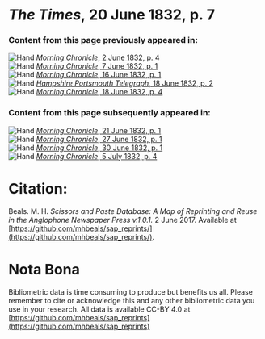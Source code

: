 # *The Times*, 20 June 1832, p. 7  
  
### Content from this page previously appeared in:  
![Hand](http://scissorsandpaste.net/wp-content/uploads/2017/06/smallhandpointer.png) [*Morning Chronicle*, 2 June 1832, p. 4](https://mhbeals.github.io/sap_html/Morning-Chronicle/Morning-Chronicle-2-June-1832-p-4)  
![Hand](http://scissorsandpaste.net/wp-content/uploads/2017/06/smallhandpointer.png) [*Morning Chronicle*, 7 June 1832, p. 1](https://mhbeals.github.io/sap_html/Morning-Chronicle/Morning-Chronicle-7-June-1832-p-1)  
![Hand](http://scissorsandpaste.net/wp-content/uploads/2017/06/smallhandpointer.png) [*Morning Chronicle*, 16 June 1832, p. 1](https://mhbeals.github.io/sap_html/Morning-Chronicle/Morning-Chronicle-16-June-1832-p-1)  
![Hand](http://scissorsandpaste.net/wp-content/uploads/2017/06/smallhandpointer.png) [*Hampshire Portsmouth Telegraph*, 18 June 1832, p. 2](https://mhbeals.github.io/sap_html/Hampshire-Portsmouth-Telegraph/Hampshire-Portsmouth-Telegraph-18-June-1832-p-2)  
![Hand](http://scissorsandpaste.net/wp-content/uploads/2017/06/smallhandpointer.png) [*Morning Chronicle*, 18 June 1832, p. 4](https://mhbeals.github.io/sap_html/Morning-Chronicle/Morning-Chronicle-18-June-1832-p-4)  
  
### Content from this page subsequently appeared in:  
![Hand](http://scissorsandpaste.net/wp-content/uploads/2017/06/smallhandpointer.png) [*Morning Chronicle*, 21 June 1832, p. 1](https://mhbeals.github.io/sap_html/Morning-Chronicle/Morning-Chronicle-21-June-1832-p-1)  
![Hand](http://scissorsandpaste.net/wp-content/uploads/2017/06/smallhandpointer.png) [*Morning Chronicle*, 27 June 1832, p. 1](https://mhbeals.github.io/sap_html/Morning-Chronicle/Morning-Chronicle-27-June-1832-p-1)  
![Hand](http://scissorsandpaste.net/wp-content/uploads/2017/06/smallhandpointer.png) [*Morning Chronicle*, 30 June 1832, p. 1](https://mhbeals.github.io/sap_html/Morning-Chronicle/Morning-Chronicle-30-June-1832-p-1)  
![Hand](http://scissorsandpaste.net/wp-content/uploads/2017/06/smallhandpointer.png) [*Morning Chronicle*, 5 July 1832, p. 4](https://mhbeals.github.io/sap_html/Morning-Chronicle/Morning-Chronicle-5-July-1832-p-4)  


# Citation: 

Beals. M. H. *Scissors and Paste Database: A Map of Reprinting and Reuse in the Anglophone Newspaper Press v.1.0.1.* 2 June 2017. Available at [https://github.com/mhbeals/sap_reprints/](https://github.com/mhbeals/sap_reprints/). 

# Nota Bona

Bibliometric data is time consuming to produce but benefits us all. Please remember to cite or acknowledge this and any other bibliometric data you use in your research. All data is available CC-BY 4.0 at [https://github.com/mhbeals/sap_reprints](https://github.com/mhbeals/sap_reprints)